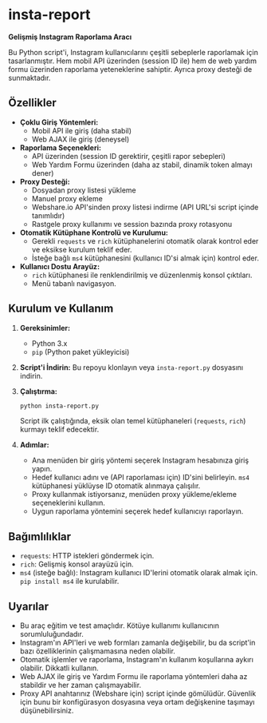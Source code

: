 # insta-report

**Gelişmiş Instagram Raporlama Aracı**

Bu Python script'i, Instagram kullanıcılarını çeşitli sebeplerle raporlamak için tasarlanmıştır. Hem mobil API üzerinden (session ID ile) hem de web yardım formu üzerinden raporlama yeteneklerine sahiptir. Ayrıca proxy desteği de sunmaktadır.

## Özellikler

- **Çoklu Giriş Yöntemleri:**
  - Mobil API ile giriş (daha stabil)
  - Web AJAX ile giriş (deneysel)
- **Raporlama Seçenekleri:**
  - API üzerinden (session ID gerektirir, çeşitli rapor sebepleri)
  - Web Yardım Formu üzerinden (daha az stabil, dinamik token almayı dener)
- **Proxy Desteği:**
  - Dosyadan proxy listesi yükleme
  - Manuel proxy ekleme
  - Webshare.io API'sinden proxy listesi indirme (API URL'si script içinde tanımlıdır)
  - Rastgele proxy kullanımı ve session bazında proxy rotasyonu
- **Otomatik Kütüphane Kontrolü ve Kurulumu:**
  - Gerekli `requests` ve `rich` kütüphanelerini otomatik olarak kontrol eder ve eksikse kurulum teklif eder.
  - İsteğe bağlı `ms4` kütüphanesini (kullanıcı ID'si almak için) kontrol eder.
- **Kullanıcı Dostu Arayüz:**
  - `rich` kütüphanesi ile renklendirilmiş ve düzenlenmiş konsol çıktıları.
  - Menü tabanlı navigasyon.

## Kurulum ve Kullanım

1.  **Gereksinimler:**
    - Python 3.x
    - `pip` (Python paket yükleyicisi)

2.  **Script'i İndirin:**
    Bu repoyu klonlayın veya `insta-report.py` dosyasını indirin.

3.  **Çalıştırma:**
    ```bash
    python insta-report.py
    ```
    Script ilk çalıştığında, eksik olan temel kütüphaneleri (`requests`, `rich`) kurmayı teklif edecektir.

4.  **Adımlar:**
    - Ana menüden bir giriş yöntemi seçerek Instagram hesabınıza giriş yapın.
    - Hedef kullanıcı adını ve (API raporlaması için) ID'sini belirleyin. `ms4` kütüphanesi yüklüyse ID otomatik alınmaya çalışılır.
    - Proxy kullanmak istiyorsanız, menüden proxy yükleme/ekleme seçeneklerini kullanın.
    - Uygun raporlama yöntemini seçerek hedef kullanıcıyı raporlayın.

## Bağımlılıklar
- `requests`: HTTP istekleri göndermek için.
- `rich`: Gelişmiş konsol arayüzü için.
- `ms4` (isteğe bağlı): Instagram kullanıcı ID'lerini otomatik olarak almak için. `pip install ms4` ile kurulabilir.

## Uyarılar
- Bu araç eğitim ve test amaçlıdır. Kötüye kullanımı kullanıcının sorumluluğundadır.
- Instagram'ın API'leri ve web formları zamanla değişebilir, bu da script'in bazı özelliklerinin çalışmamasına neden olabilir.
- Otomatik işlemler ve raporlama, Instagram'ın kullanım koşullarına aykırı olabilir. Dikkatli kullanın.
- Web AJAX ile giriş ve Yardım Formu ile raporlama yöntemleri daha az stabildir ve her zaman çalışmayabilir.
- Proxy API anahtarınız (Webshare için) script içinde gömülüdür. Güvenlik için bunu bir konfigürasyon dosyasına veya ortam değişkenine taşımayı düşünebilirsiniz.

